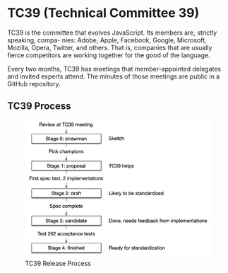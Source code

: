 # TC39 (Technical Committee 39)

TC39 is the committee that evolves JavaScript. Its members are, strictly speaking, compa- nies: Adobe, Apple, Facebook, Google, Microsoft, Mozilla, Opera, Twitter, and others. That is, companies that are usually fierce competitors are working together for the good of the language.

Every two months, TC39 has meetings that member-appointed delegates and invited experts attend. The minutes of those meetings are public in a GitHub repository.

## TC39 Process

<figure>
  <img src="/img/tc39.png" width="600" />
  <figcaption>TC39 Release Process</figcaption>
</figure>
